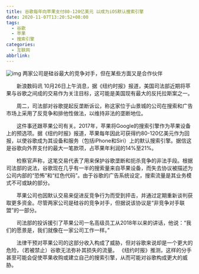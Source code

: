 ```yaml
---
title: 谷歌每年向苹果支付80-120亿美元 以成为iOS默认搜索引擎
date: 2020-11-07T13:20:52+08:00
tags:
  - 谷歌
  - 苹果
  - 搜索引擎
categories:
  - 互联网
abbrlink:
---
```


![img](https://cdn.jsdelivr.net/gh/yakeing/Documentation@main/Hexo/images/150b-kcaeqzw9301067.jpg)
两家公司是硅谷最大的竞争对手，但在某些方面又是合作伙伴

　　新浪数码讯 10月26日上午消息，据《纽约时报》报道，美国司法部近期将苹果与谷歌之间成的交易作为关注目标，这可能是美国现有最大的反托拉斯案之一。

　　周二，司法部对谷歌提起反垄断诉讼，称这家位于山景城的公司在搜索和广告市场上采用了反竞争和排他性做法，以维持非法的垄断地位。

　　这件事还跟苹果公司有关。2017年，苹果将Google的搜索引擎作为苹果设备上的预选项。据《纽约时报》报道，苹果每年因此可获得约80-120亿美元作为回报，以使谷歌成为其设备和服务（包括iPhone和Siri）上的默认搜索引擎。据信这是谷歌向外界支付的最大一笔款项，占苹果年利润的14%至21%。

　　检察官声称，这笔交易代表了用来保护谷歌垄断和扼杀竞争的非法手段。根据司法部的说法，谷歌现在几乎有一半的搜索量来自苹果设备，而失去协议被描述为公司内部的“恐怖”和“红色代码”。由于谷歌的广告系统设定，搜索流量是其业务模式不可或缺的部分。

　　苹果公司也因默认交易来促进反竞争行为而受到抨击，并通过定期重新谈判获取更多资金。尽管两家公司是硅谷的竞争对手，但据说该协议是“非竞争对手联盟”的一部分。

　　司法部的投诉援引了苹果公司一名高级员工从2018年以来的讲话，他说：“我们的愿景是，我们就像在一家公司工作一样。”

　　法律干预对苹果公司的这部分收入构成了威胁，但对谷歌来说却是一个更大的危险，（若被禁止）谷歌无法弥补其损失的流量。 《纽约时报》推测，这样的分手甚至可能会促使苹果收购或建立自己的搜索引擎，从而可能对谷歌构成更大的威胁。